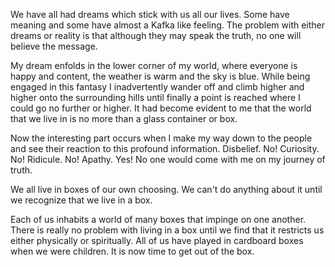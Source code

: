 We have all had dreams which stick with us all our lives.  Some have meaning and some have almost a Kafka like feeling.  The problem with either dreams or reality is that although they may speak the truth, no one will believe the message.

My dream enfolds in the lower corner of my world, where everyone is happy and content, the weather is warm and the sky is blue.   While being engaged in this fantasy I inadvertently wander off and climb higher and higher onto the surrounding hills until finally a point is reached where I could go no further or higher.  It had become  evident to me that the world that we live in is no more than a glass container or box.

Now the interesting part occurs when I make my way down to the people and see their reaction to this profound information.  Disbelief.   No!   Curiosity.  No!  Ridicule.  No!   Apathy.  Yes!  No one would come with me on my journey of truth. 

We all live in boxes of our own choosing.  We can't do anything about it until we recognize that we live in a box.

Each of us inhabits a world of many boxes that impinge on one another.  There is really no problem with living in a box until we find that it restricts us either physically or spiritually.   All of us have played in cardboard boxes when we were children.  It is now time to get out of the box. 